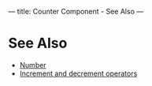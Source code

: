 








—
title: Counter Component - See Also
—
# See Also

* [Number](https://en.wikipedia.org/wiki/Number)
* [Increment and decrement operators](https://en.wikipedia.org/wiki/Increment_and_decrement_operators)